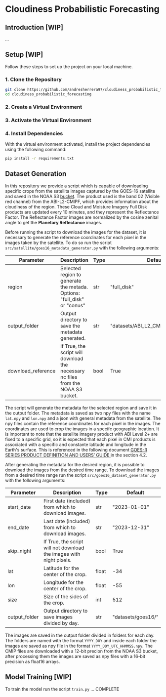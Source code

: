 # Cloudiness Probabilistic Forecasting

## Introduction [WIP]

...

## Setup [WIP]

Follow these steps to set up the project on your local machine.

### 1. Clone the Repository

```bash
git clone https://github.com/andresherrera97/cloudiness_probabilistic_forecasting.git
cd cloudiness_probabilistic_forecasting
```

### 2. Create a Virtual Environment

### 3. Activate the Virtual Environment

### 4. Install Dependencies
With the virtual environment activated, install the project dependencies using the following command:

```bash
pip install -r requirements.txt
```

## Dataset Generation

In this repository we provide a script which is capable of downloading specific crops from the satellita images captured by the GOES-16 satellite and saved in the NOAA S3 [bucket](https://noaa-goes16.s3.amazonaws.com/index.html). The product used is the band 02 (Visible red channel) from the ABI-L2-CMIPF, which provides information about the cloudiness of the region. These Cloud and Moisture Imagery Full Disk products are updated every 10 minutes, and they represent the Reflectance Factor. The Reflectance Factor images are normalized by the cosine zenital angle to get the **Planetary Reflectance** images.

Before running the script to download the images for the dataset, it is necessary to generate the reference coordinates for each pixel in the images taken by the satellite. To do so run the script `src/satellite/goes16_metadata_generator.py` with the following arguments:


| Parameter  | Description         | Type  | Default              |
|------------|---------------------|-------|------------------------|
| region | Selected region to generate the metada. Options: "full_disk" or "conus" | str  | "full_disk"           |
| output_folder   | Output directory to save the metadata generated. | str   | "datasets/ABI_L2_CMIP_M6C02_G16/"  |
| download_reference | If True, the script will download the necessary nc files from the NOAA S3 bucket. | bool  | True   |


The script will generate the metadata for the selected region and save it in the output folder. The metadata is saved as two npy files with the name `lat.npy` and `lon.npy` and a json with general metadata from the satellite. The npy files contain the reference coordinates for each pixel in the images. The coordinates are used to crop the images in a specifc geographic location. It is important to note that the satellite imagery product with ABI Level 2+ are fixed to a specific grid, so it is expected that each pixel in CMI products is associated with a specific and constante latitude and longitude in the Earth's surface. This is referenced in the following document [GOES-R SERIES PRODUCT DEFINITION AND USERS’ GUIDE ](https://www.goes-r.gov/products/docs/PUG-L2+-vol5.pdf) in the section 4.2.

After generating the metadata for the desired region, it is possible to download the images from the desired time range.
To download the images from a desired time range run the script `src/goes16_dataset_generator.py` with the following arguments:


| Parameter  | Description         | Type  | Default              |
|------------|---------------------|-------|------------------------|
| start_date | First date (included) from which to download images. | str   | "2023-01-01"           |
| end_date   | Last date (included) from which to download images. | str   | "2023-12-31"           |
| skip_night | If True, the script will not download the images with night pixels. | bool  | True                   |
| lat        | Latitude for the center of the crop.     | float | -34                    |
| lon        | Longitude for the center of the crop.    | float | -55                    |
| size       | Size of the sides of the crop.  | int   | 512                    |
| output_folder        | Output directory to save images divided by day.  | str   | "datasets/goes16/"     |


The images are saved in the output folder divided in folders for each day. The folders are named with the format `YYYY_DOY` and inside each folder the images are saved as npy file in the format `YYYY_DOY_UTC_HHMMSS.npy`. The CMIP files are downloaded with a 12-bit precion from the NOAA S3 bucket, after processing them the images are saved as npy files with a 16-bit precision as float16 arrays.


## Model Training [WIP]

To train the model run the script `train.py` ... COMPLETE
